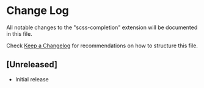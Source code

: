 # Change Log

All notable changes to the "scss-completion" extension will be documented in this file.

Check [Keep a Changelog](http://keepachangelog.com/) for recommendations on how to structure this file.

## [Unreleased]

- Initial release